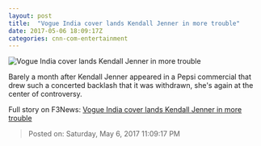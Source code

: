 ```yaml
---
layout: post
title:  "Vogue India cover lands Kendall Jenner in more trouble"
date: 2017-05-06 18:09:17Z
categories: cnn-com-entertainment
---
```


![Vogue India cover lands Kendall Jenner in more trouble](http://i2.cdn.cnn.com/cnnnext/dam/assets/170505125559-tease-only-kendall-jenner-india-cover-super-tease.jpg)

Barely a month after Kendall Jenner appeared in a Pepsi commercial that drew such a concerted backlash that it was withdrawn, she's again at the center of controversy.


Full story on F3News: [Vogue India cover lands Kendall Jenner in more trouble](http://www.f3nws.com/n/c2bQDF)

> Posted on: Saturday, May 6, 2017 11:09:17 PM
